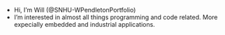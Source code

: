 -  Hi, I’m Will (@SNHU-WPendletonPortfolio)
-  I’m interested in almost all things programming and code related. More expecially embedded and industrial applications.

<!---
SNHU-WPendletonPortfolio/SNHU-WPendletonPortfolio is a ✨ special ✨ repository because its `README.md` (this file) appears on your GitHub profile.
You can click the Preview link to take a look at your changes.
--->
